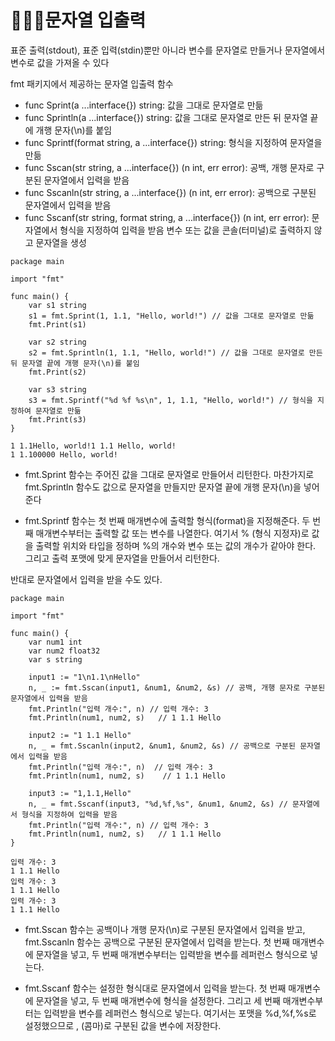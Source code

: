 # 👩🏻‍🎓문자열 입출력


표준 출력(stdout), 표준 입력(stdin)뿐만 아니라 변수를 문자열로 만들거나 문자열에서 변수로 값을 가져올 수 있다

fmt 패키지에서 제공하는 문자열 입출력 함수

- func Sprint(a ...interface{}) string: 값을 그대로 문자열로 만듦
- func Sprintln(a ...interface{}) string: 값을 그대로 문자열로 만든 뒤 문자열 끝에 개행 문자(\n)를 붙임
- func Sprintf(format string, a ...interface{}) string: 형식을 지정하여 문자열을 만듦
- func Sscan(str string, a ...interface{}) (n int, err error): 공백, 개행 문자로 구분된 문자열에서 입력을 받음
- func Sscanln(str string, a ...interface{}) (n int, err error): 공백으로 구분된 문자열에서 입력을 받음
- func Sscanf(str string, format string, a ...interface{}) (n int, err error): 문자열에서 형식을 지정하여 입력을 받음
 변수 또는 값을 콘솔(터미널)로 출력하지 않고 문자열을 생성

```
package main

import "fmt"

func main() {
	var s1 string
	s1 = fmt.Sprint(1, 1.1, "Hello, world!") // 값을 그대로 문자열로 만듦
	fmt.Print(s1)

	var s2 string
	s2 = fmt.Sprintln(1, 1.1, "Hello, world!") // 값을 그대로 문자열로 만든 뒤 문자열 끝에 개행 문자(\n)를 붙임
	fmt.Print(s2)

	var s3 string
	s3 = fmt.Sprintf("%d %f %s\n", 1, 1.1, "Hello, world!") // 형식을 지정하여 문자열로 만듦
	fmt.Print(s3)
}
```
```
1 1.1Hello, world!1 1.1 Hello, world!
1 1.100000 Hello, world!
```
- fmt.Sprint 함수는 주어진 값을 그대로 문자열로 만들어서 리턴한다. 마찬가지로 fmt.Sprintln 함수도 값으로 문자열을 만들지만 문자열 끝에 개행 문자(\n)을 넣어준다

- fmt.Sprintf 함수는 첫 번째 매개변수에 출력할 형식(format)을 지정해준다. 두 번째 매개변수부터는 출력할 값 또는 변수를 나열한다. 여기서 % (형식 지정자)로 값을 출력할 위치와 타입을 정하며 %의 개수와 변수 또는 값의 개수가 같아야 한다. 그리고 출력 포맷에 맞게 문자열을 만들어서 리턴한다.

반대로 문자열에서 입력을 받을 수도 있다.
```
package main

import "fmt"

func main() {
	var num1 int
	var num2 float32
	var s string

	input1 := "1\n1.1\nHello"
	n, _ := fmt.Sscan(input1, &num1, &num2, &s) // 공백, 개행 문자로 구분된 문자열에서 입력을 받음
	fmt.Println("입력 개수:", n) // 입력 개수: 3
	fmt.Println(num1, num2, s)   // 1 1.1 Hello

	input2 := "1 1.1 Hello"
	n, _ = fmt.Sscanln(input2, &num1, &num2, &s) // 공백으로 구분된 문자열에서 입력을 받음
	fmt.Println("입력 개수:", n)  // 입력 개수: 3
	fmt.Println(num1, num2, s)    // 1 1.1 Hello

	input3 := "1,1.1,Hello"
	n, _ = fmt.Sscanf(input3, "%d,%f,%s", &num1, &num2, &s) // 문자열에서 형식을 지정하여 입력을 받음
	fmt.Println("입력 개수:", n) // 입력 개수: 3
	fmt.Println(num1, num2, s)   // 1 1.1 Hello
}
```
```
입력 개수: 3
1 1.1 Hello
입력 개수: 3
1 1.1 Hello
입력 개수: 3
1 1.1 Hello
```

- fmt.Sscan 함수는 공백이나 개행 문자(\n)로 구분된 문자열에서 입력을 받고, fmt.Sscanln 함수는 공백으로 구분된 문자열에서 입력을 받는다. 첫 번째 매개변수에 문자열을 넣고, 두 번째 매개변수부터는 입력받을 변수를 레퍼런스 형식으로 넣는다.

- fmt.Sscanf 함수는 설정한 형식대로 문자열에서 입력을 받는다. 첫 번째 매개변수에 문자열을 넣고, 두 번째 매개변수에 형식을 설정한다. 그리고 세 번째 매개변수부터는 입력받을 변수를 레퍼런스 형식으로 넣는다. 여기서는 포맷을 %d,%f,%s로 설정했으므로 , (콤마)로 구분된 값을 변수에 저장한다.

